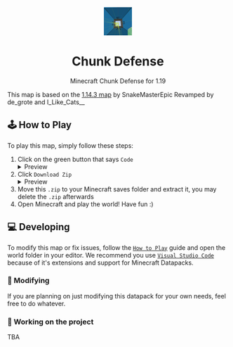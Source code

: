 <div align="center">
	<img src="./icon.png" />

# Chunk Defense

Minecraft Chunk Defense for 1.19

</div>

This map is based on the [1.14.3 map](https://www.minecraftmaps.com/pve-maps/chunk-defense) by SnakeMasterEpic
Revamped by de_grote and I_Like_Cats__

## 🕹 How to Play
To play this map, simply follow these steps:
1. Click on the green button that says `Code`
	<details>
	<summary>Preview</summary>
	<img src="https://cdn.discordapp.com/attachments/926193286278950993/1011210385203937421/unknown.png"/>
	</details>
1. Click `Download Zip`
	<details>
	<summary>Preview</summary>
	<img src="https://cdn.discordapp.com/attachments/926193286278950993/1011210805292847124/unknown.png"/>
	</details>
1. Move this `.zip` to your Minecraft saves folder and extract it, you may delete the `.zip` afterwards
1. Open Minecraft and play the world! Have fun :)

## 💻 Developing
To modify this map or fix issues, follow the [`How to Play`](#🕹-how-to-play) guide and open the world folder in your editor. We recommend you use [`Visual Studio Code`](https://code.visualstudio.com/) because of it's extensions and support for Minecraft Datapacks.

### 🎨 Modifying
If you are planning on just modifying this datapack for your own needs, feel free to do whatever. 

### 🔨 Working on the project
TBA